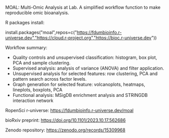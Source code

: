 MOAL: Multi-Omic Analysis at Lab. A simplified workflow function to make reproducible omic bioanalysis.

R packages install:

install.packages("moal",repos=c("https://fdumbioinfo.r-universe.dev","https://cloud.r-project.org","https://bioc.r-universe.dev"))

Workflow summary:
 - Quality controls and unsupervised classification: histogram, box plot, PCA and sample clustering.
 - Supervised analysis: analysis of variance (ANOVA) and filter application.
 - Unsupervised analysis for selected features: row clustering, PCA and pattern search across factor levels.
 - Graph generation for selected feature: volcanoplots, heatmaps, lineplots, boxplots, PCA
 - Functional analysis: MSigDB enrichment analysis and STRINGDB interaction network


RopenSci r-universe:
https://fdumbioinfo.r-universe.dev/moal

bioRxiv preprint:
https://doi.org/10.1101/2023.10.17.562686

Zenodo repository:
https://zenodo.org/records/15309968



